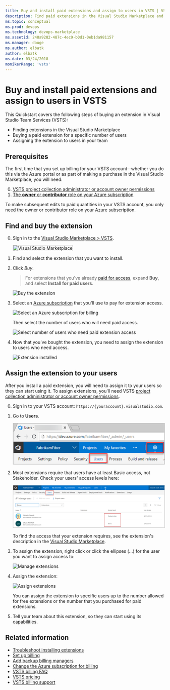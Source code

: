 ```yaml
---
title: Buy and install paid extensions and assign to users in VSTS | VSTS 
description: Find paid extensions in the Visual Studio Marketplace and learn how to buy, install, and assign them.
ms.topic: conceptual
ms.prod: devops
ms.technology: devops-marketplace
ms.assetid: 248a9282-487c-4ec9-b0d1-0eb1da981157
ms.manager: douge
ms.author: elbatk
author: elbatk
ms.date: 03/24/2018
monikerRange: 'vsts'
---
```


# Buy and install paid extensions and assign to users in VSTS

This Quickstart covers the following steps of buying an extension in Visual Studio Team Services (VSTS):
* Finding extensions in the Visual Studio Marketplace
* Buying a paid extension for a specific number of users
* Assigning the extension to users in your team

## Prerequisites

The first time that you set up billing for your VSTS account--whether you do this via the Azure portal or as part of making a purchase in the Visual Studio Marketplace, you will need:

0. [VSTS project collection administrator or account owner permissions](../accounts/faq-add-delete-users.md#find-owner)
0. [The **owner** or **contributor** role on your Azure subscription](../billing/add-backup-billing-managers.md)

To make subsequent edits to paid quantities in your VSTS account, you only need the owner or contributor role on your Azure subscription.


## Find and buy the extension

0.  Sign in to the [Visual Studio Marketplace > VSTS](https://marketplace.visualstudio.com/vsts).
	
	<img alt="Visual Studio Marketplace" src="_img/get-vsts-extensions/marketplace.png" style="border: 1px solid #CCCCCC" />

0.	Find and select the extension that you want to install. 

0.	Click *Buy*.
	
	> For extensions that you've already [paid for access](./faq-extensions.md#paid-access), expand **Buy**, and select **Install for paid users**. 

	![Buy the extension](_img/get-vsts-extensions/test-manager-extension.png)

0.	Select an [Azure subscription](https://azure.microsoft.com/en-us/pricing/purchase-options/) that you'll use to pay for extension access.
	
	![Select an Azure subscription for billing](_img/get-vsts-extensions/select-azure-sub.png)

	Then select the number of users who will need paid access.

	![Select number of users who need paid extension access](_img/get-vsts-extensions/select-paid-users.png)

0.	Now that you've bought the extension, you need to assign the extension to users who need access.

	![Extension installed](_img/get-vsts-extensions/go-to-account.png)

## Assign the extension to your users

After you install a paid extension, you will need to assign it to your users so they can start using it. 
To assign extensions, you'll need VSTS [project collection administrator or account owner permissions](./faq-extensions.md#find-owner).

0.	Sign in to your VSTS account: ```https://{youraccount}.visualstudio.com```.

0.	Go to **Users**.

	<img alt="Go to Users" src="../_shared/_img/users-hub-updated-ui.png" style="border: 1px solid #CCCCCC" />

0.	Most extensions require that users have at least Basic access, not Stakeholder. Check your users' access levels here:

	<img alt="Check that users have required access" src="_img/assign-extensions/check-user-access.png" style="border: 1px solid #CCCCCC" />

	To find the access that your extension requires, see the extension's description in the [Visual Studio Marketplace](https://marketplace.visualstudio.com).

0.	To assign the extension, right click or click the ellipses (...) for the user you want to assign access to:

	![Manage extensions](_img/assign-extensions/manage-extensions.png)

0.	Assign the extension:

    ![Assign extensions](_img/assign-extensions/assign-extension.png)

	You can assign the extension to specific users up to the number allowed for free extensions or the number that you purchased for paid extensions.

0.	Tell your team about this extension, so they can start using its capabilities.

## Related information

- [Troubleshoot installing extensions](faq-extensions.md)
- [Set up billing](../billing/set-up-billing-for-your-account-vs.md)
- [Add backup billing managers](../billing/add-backup-billing-managers.md)
- [Change the Azure subscription for billing](../billing/change-azure-subscription.md)
- [VSTS billing FAQ](../billing/vsts-billing-faq.md)
- [VSTS pricing](https://azure.microsoft.com/pricing/details/visual-studio-team-services/)
- [VSTS billing support](https://www.visualstudio.com/team-services/support/)
